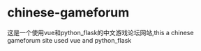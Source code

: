 # chinese-gameforum
这是一个使用vue和python_flask的中文游戏论坛网站,this a chinese gameforum site used vue and python_flask
